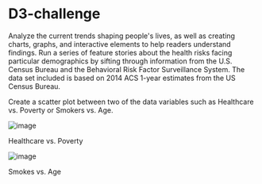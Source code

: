 # D3-challenge
Analyze the current trends shaping people's lives, as well as creating charts, graphs, and interactive elements to help readers understand findings. Run a series of feature stories about the health risks facing particular demographics by sifting through information from the U.S. Census Bureau and the Behavioral Risk Factor Surveillance System. The data set included is based on 2014 ACS 1-year estimates from the US Census Bureau.

Create a scatter plot between two of the data variables such as Healthcare vs. Poverty or Smokers vs. Age.

![image](https://user-images.githubusercontent.com/79819331/124316741-11edfa80-db44-11eb-8955-60474248c622.png)

Healthcare vs. Poverty

![image](https://user-images.githubusercontent.com/79819331/124316850-3b0e8b00-db44-11eb-9dd0-a3d727070ba5.png)

Smokes vs. Age





